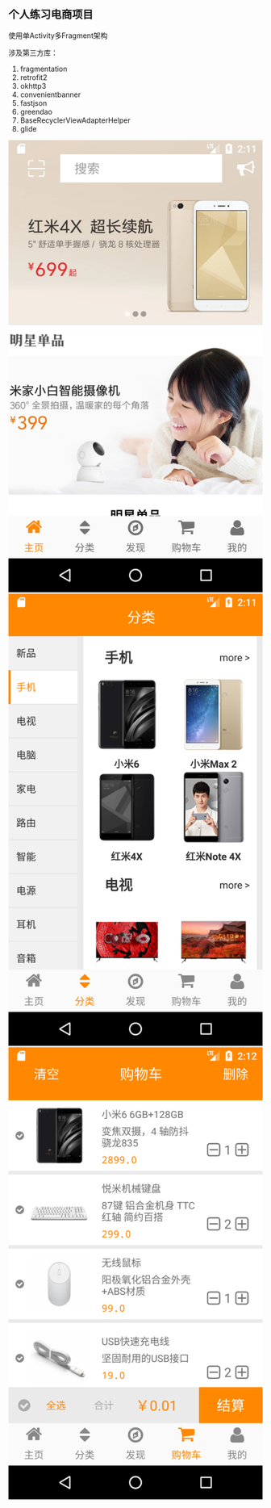 ## 个人练习电商项目

使用单Activity多Fragment架构

涉及第三方库：

1. fragmentation
2. retrofit2
3. okhttp3
4. convenientbanner
5. fastjson
6. greendao
7. BaseRecyclerViewAdapterHelper
8. glide

![首页](https://github.com/cloud9527/MiEc/blob/master/pic/Screenshot_1516803108.png?raw=true)
![分类](https://github.com/cloud9527/MiEc/blob/master/pic/Screenshot_1516803116.png?raw=true)
![购物车](https://github.com/cloud9527/MiEc/blob/master/pic/Screenshot_1516803135.png?raw=true)
